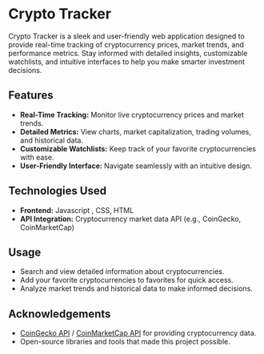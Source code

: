 # Crypto Tracker

Crypto Tracker is a sleek and user-friendly web application designed to provide real-time tracking of cryptocurrency prices, market trends, and performance metrics. Stay informed with detailed insights, customizable watchlists, and intuitive interfaces to help you make smarter investment decisions.

## Features
- **Real-Time Tracking:** Monitor live cryptocurrency prices and market trends.
- **Detailed Metrics:** View charts, market capitalization, trading volumes, and historical data.
- **Customizable Watchlists:** Keep track of your favorite cryptocurrencies with ease.
- **User-Friendly Interface:** Navigate seamlessly with an intuitive design.

## Technologies Used
- **Frontend:** Javascript , CSS, HTML
- **API Integration:** Cryptocurrency market data API (e.g., CoinGecko, CoinMarketCap)

## Usage
- Search and view detailed information about cryptocurrencies.
- Add your favorite cryptocurrencies to favorites for quick access.
- Analyze market trends and historical data to make informed decisions.

## Acknowledgements
- [CoinGecko API](https://www.coingecko.com/en/api) / [CoinMarketCap API](https://coinmarketcap.com/api/) for providing cryptocurrency data.
- Open-source libraries and tools that made this project possible.
